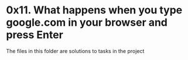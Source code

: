 # 0x11. What happens when you type google.com in your browser and press Enter

The files in this folder are solutions to tasks in the project
